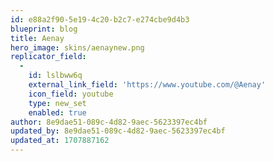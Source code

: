 ```yaml
---
id: e88a2f90-5e19-4c20-b2c7-e274cbe9d4b3
blueprint: blog
title: Aenay
hero_image: skins/aenaynew.png
replicator_field:
  -
    id: lslbww6q
    external_link_field: 'https://www.youtube.com/@Aenay'
    icon_field: youtube
    type: new_set
    enabled: true
author: 8e9dae51-089c-4d82-9aec-5623397ec4bf
updated_by: 8e9dae51-089c-4d82-9aec-5623397ec4bf
updated_at: 1707887162
---
```

